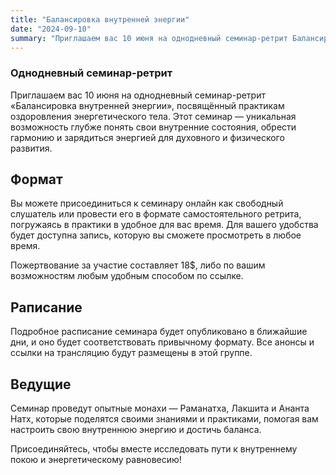 ```yaml
---
title: "Балансировка внутренней энергии"
date: "2024-09-10"
summary: "Приглашаем вас 10 июня на однодневный семинар-ретрит Балансировка внутренней энергии, посвящённый практикам оздоровления энергетического тела"
---
```


### Однодневный семинар-ретрит

Приглашаем вас 10 июня на однодневный семинар-ретрит «Балансировка внутренней энергии», посвящённый практикам оздоровления энергетического тела. Этот семинар — уникальная возможность глубже понять свои внутренние состояния, обрести гармонию и зарядиться энергией для духовного и физического развития.

## Формат
Вы можете присоединиться к семинару онлайн как свободный слушатель или провести его в формате самостоятельного ретрита, погружаясь в практики в удобное для вас время. Для вашего удобства будет доступна запись, которую вы сможете просмотреть в любое время.

Пожертвование за участие составляет 18$, либо по вашим возможностям любым удобным способом по ссылке.

## Раписание
Подробное расписание семинара будет опубликовано в ближайшие дни, и оно будет соответствовать привычному формату. Все анонсы и ссылки на трансляцию будут размещены в этой группе.

## Ведущие
Семинар проведут опытные монахи — Раманатха, Лакшита и Ананта Натх, которые поделятся своими знаниями и практиками, помогая вам настроить свою внутреннюю энергию и достичь баланса.

Присоединяйтесь, чтобы вместе исследовать пути к внутреннему покою и энергетическому равновесию!
